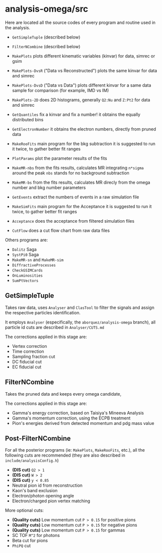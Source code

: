 # analysis-omega/src

Here are located all the source codes of every program and routine used in the analysis.

* `GetSimpleTuple`
  (described below)

* `FilterNCombine`
  (described below)

* `MakePlots`
  plots different kinematic variables (kinvar) for data, simrec or gsim

* `MakePlots-DvsR` ("Data vs Reconstructed")
  plots the same kinvar for data and simrec

* `MakePlots-DvsD` ("Data vs Data")
  plots different kinvar for a same data sample for comparison
  (for example, IMD vs IM)

* `MakePlots-2D`
  does 2D histograms, generally `Q2:Nu` and `Z:Pt2` for data and simrec

* `GetQuantiles`
  fix a kinvar and fix a number! it obtains the equally distributed bins

* `GetElectronNumber`
  it obtains the electron numbers, directly from pruned data

* `MakeRooFits`
  main program for the bkg subtraction
  it is suggested to run it twice, to gather better fit ranges

* `PlotParams`
  plot the parameter results of the fits

* `MakeMR-nbs`
  from the fits results, calculates MR integrating `n*sigma` around the peak
  `nbs` stands for no background subtraction

* `MakeMR-bs`
  from the fits results, calculates MR direcly from the omega number
  and bkg number parameters

* `GetEvents`
  extract the numbers of events in a raw simulation file

* `MakeSimFits`
  main program for the Acceptance
  it is suggested to run it twice, to gather better fit ranges

* `Acceptance`
  does the acceptance from filtered simulation files
  
* `CutFlow`
  does a cut flow chart from raw data files

Others programs are:

* `Dalitz` Saga
* `SystPi0` Saga
* `MakeMR-sn` and `MakeMR-sim`
* `DiffractiveProcesses`
* `CheckGSIMCards`
* `OnLuminosities`
* `SumPtVectors`

## GetSimpleTuple

Takes raw data, uses `Analyser` and `ClasTool` to filter the signals
and assign the respective particles identification.

It employs `Analyser` (especifically, the `aborquez/analysis-omega` branch),
all particle id cuts are described in `Analyser/CUTS.md`

The corrections applied in this stage are:

* Vertex correction
* Time correction
* Sampling fraction cut
* DC fiducial cut
* EC fiducial cut

## FilterNCombine

Takes the pruned data and keeps every omega candidate,

The corrections applied in this stage are:

* Gamma's energy correction, based on Taisiya's Mineeva Analysis
* Gamma's momentum correction, using the ECPB treatment
* Pion's energies derived from detected momentum and pdg mass value

## Post-FilterNCombine

For all the posterior programs (ie: `MakePlots`, `MakeRooFits`, etc.), all the following
cuts are recommended (they are also described in `include/analysisConfig.h`)

* **(DIS cut)** `Q2 > 1`
* **(DIS cut)** `W > 2`
* **(DIS cut)** `y < 0.85`
* Neutral pion id from reconstruction
* Kaon's band exclusion
* Electron/photon opening angle
* Electron/charged pion vertex matching

More optional cuts:

* **(Quality cuts)** Low momentum cut `P > 0.15` for positive pions
* **(Quality cuts)** Low momentum cut `P > 0.15` for negative pions
* **(Quality cuts)** Low momentum cut `P > 0.15` for gammas
* SC TOF `M^2` for photons
* Beta cut for pions
* `PhiPQ` cut
